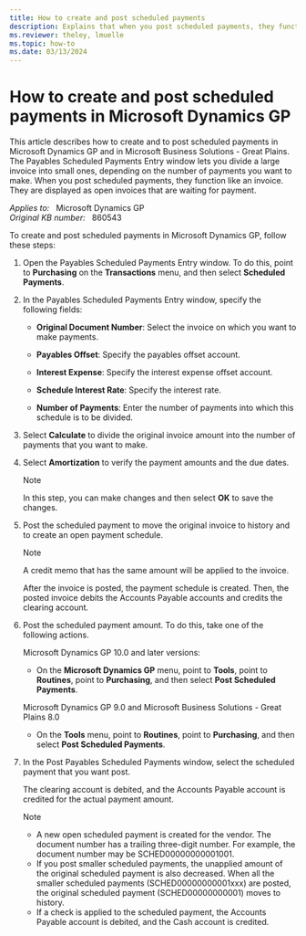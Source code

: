 ```yaml
---
title: How to create and post scheduled payments
description: Explains that when you post scheduled payments, they function like an invoice. They are displayed as open invoices that are waiting for payment.
ms.reviewer: theley, lmuelle
ms.topic: how-to
ms.date: 03/13/2024
---
```

# How to create and post scheduled payments in Microsoft Dynamics GP

This article describes how to create and to post scheduled payments in Microsoft Dynamics GP and in Microsoft Business Solutions - Great Plains. The Payables Scheduled Payments Entry window lets you divide a large invoice into small ones, depending on the number of payments you want to make. When you post scheduled payments, they function like an invoice. They are displayed as open invoices that are waiting for payment.

_Applies to:_ &nbsp; Microsoft Dynamics GP  
_Original KB number:_ &nbsp; 860543

To create and post scheduled payments in Microsoft Dynamics GP, follow these steps:

1. Open the Payables Scheduled Payments Entry window. To do this, point to **Purchasing** on the **Transactions** menu, and then select **Scheduled Payments**.

2. In the Payables Scheduled Payments Entry window, specify the following fields:

   - **Original Document Number**: Select the invoice on which you want to make payments.
   - **Payables Offset**: Specify the payables offset account.

   - **Interest Expense**: Specify the interest expense offset account.
   - **Schedule Interest Rate**: Specify the interest rate.

   - **Number of Payments**: Enter the number of payments into which this schedule is to be divided.

3. Select **Calculate** to divide the original invoice amount into the number of payments that you want to make.
4. Select **Amortization** to verify the payment amounts and the due dates.

    > [!NOTE]
    > In this step, you can make changes and then select **OK** to save the changes.

5. Post the scheduled payment to move the original invoice to history and to create an open payment schedule.

    > [!NOTE]
    > A credit memo that has the same amount will be applied to the invoice.

    After the invoice is posted, the payment schedule is created. Then, the posted invoice debits the Accounts Payable accounts and credits the clearing account.

6. Post the scheduled payment amount. To do this, take one of the following actions.

   Microsoft Dynamics GP 10.0 and later versions:

   - On the **Microsoft Dynamics GP** menu, point to **Tools**, point to **Routines**, point to **Purchasing**, and then select **Post Scheduled Payments**.

   Microsoft Dynamics GP 9.0 and Microsoft Business Solutions - Great Plains 8.0

   - On the **Tools** menu, point to **Routines**, point to **Purchasing**, and then select **Post Scheduled Payments**.

7. In the Post Payables Scheduled Payments window, select the scheduled payment that you want post.

   The clearing account is debited, and the Accounts Payable account is credited for the actual payment amount.

   > [!NOTE]
   >
   > - A new open scheduled payment is created for the vendor. The document number has a trailing three-digit number. For example, the document number may be SCHED00000000001001.
   > - If you post smaller scheduled payments, the unapplied amount of the original scheduled payment is also decreased. When all the smaller scheduled payments (SCHED00000000001xxx) are posted, the original scheduled payment (SCHED00000000001) moves to history.
   > - If a check is applied to the scheduled payment, the Accounts Payable account is debited, and the Cash account is credited.
